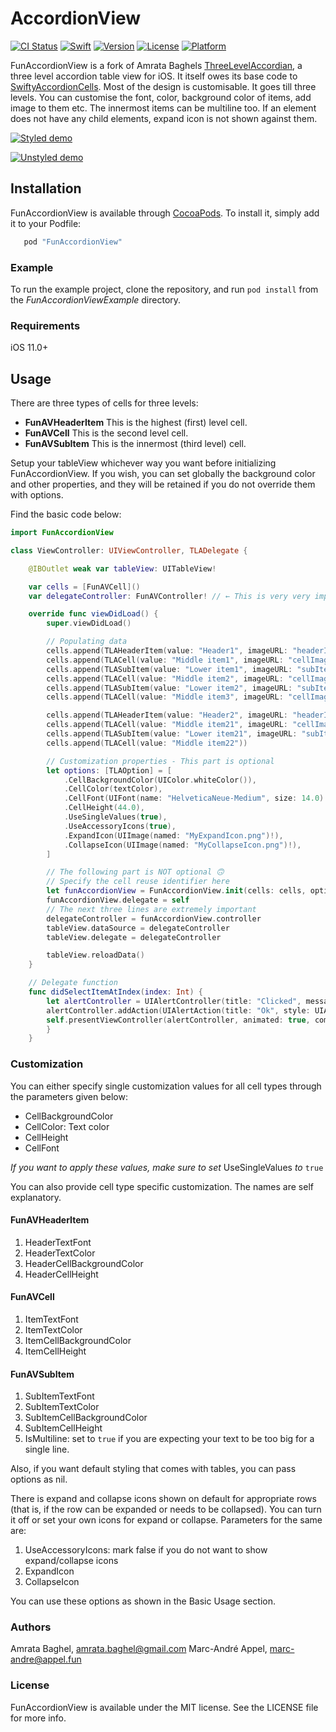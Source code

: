# AccordionView

[![CI Status](https://travis-ci.org/marcandreappel/FunAccordionView.svg?branch=master)](https://travis-ci.org/marcandreappel/FunAccordionView/builds)
[![Swift][swift-badge]][swift-url]
[![Version](https://img.shields.io/cocoapods/v/FunAccordionView.svg?style=flat)](http://cocoapods.org/pods/FunAccordionView)
[![License](https://img.shields.io/cocoapods/l/FunAccordionView.svg?style=flat)](http://cocoapods.org/pods/FunAccordionView)
[![Platform](https://img.shields.io/cocoapods/p/FunAccordionView.svg?style=flat)](http://cocoapods.org/pods/FunAccordionView)

[swift-badge]: https://img.shields.io/badge/Swift-4.2-orange.svg
[swift-url]: https://swift.org
[platform-badge]: https://img.shields.io/badge/Platforms-OS%20X%20--%20Linux-lightgray.svg
[platform-url]: https://swift.org

FunAccordionView is a fork of Amrata Baghels [ThreeLevelAccordian](https://github.com/amratab/ThreeLevelAccordian), a three level accordion table view for iOS. It itself owes its base code to [SwiftyAccordionCells](https://github.com/justinmfischer/SwiftyAccordionCells). Most of the design is customisable. It goes till three levels. You can customise the font, color, background color of items, add image to them etc. The innermost items can be multiline too. If an element does not have any child elements, expand icon is not shown against them. 

[![Styled demo][demo-styled]][repo-url]

[![Unstyled demo][demo-unstyled]][repo-url]

[demo-styled]: https://github.com/marcandreappel/FunAccordionView/blob/master/greenBgAccDemo.gif
[demo-unstyled]: https://github.com/marcandreappel/FunAccordionView/blob/master/whiteBgSmallAccDemo.gif
[repo-url]: https://github.com/marcandreappel/FunAccordionView

## Installation

FunAccordionView is available through [CocoaPods](http://cocoapods.org).
To install it, simply add it to your Podfile:

```ruby
   pod "FunAccordionView"
```

### Example

To run the example project, clone the repository, and run `pod install` from the *FunAccordionViewExample* directory.

### Requirements

iOS 11.0+

## Usage

There are three types of cells for three levels:

* __FunAVHeaderItem__ This is the highest (first) level cell.
* __FunAVCell__ This is the second level cell.
* __FunAVSubItem__ This is the innermost (third level) cell.

Setup your tableView whichever way you want before initializing FunAccordionView. If you wish, you can set globally the background color and other properties, and they will be retained if you do not override them with options.

Find the basic code below:

```swift
import FunAccordionView

class ViewController: UIViewController, TLADelegate {

    @IBOutlet weak var tableView: UITableView!

    var cells = [FunAVCell]()
    var delegateController: FunAVController! // ← This is very very important

    override func viewDidLoad() {
        super.viewDidLoad()

        // Populating data
        cells.append(TLAHeaderItem(value: "Header1", imageURL: "headerImage1"))
        cells.append(TLACell(value: "Middle item1", imageURL: "cellImage1"))
        cells.append(TLASubItem(value: "Lower item1", imageURL: "subItemImage1"))
        cells.append(TLACell(value: "Middle item2", imageURL: "cellImage2"))
        cells.append(TLASubItem(value: "Lower item2", imageURL: "subItemImage2"))
        cells.append(TLACell(value: "Middle item3", imageURL: "cellImage3"))

        cells.append(TLAHeaderItem(value: "Header2", imageURL: "headerImage2"))
        cells.append(TLACell(value: "Middle item21", imageURL: "cellImage2"))
        cells.append(TLASubItem(value: "Lower item21", imageURL: "subItemImage2"))
        cells.append(TLACell(value: "Middle item22"))

        // Customization properties - This part is optional
        let options: [TLAOption] = [
            .CellBackgroundColor(UIColor.whiteColor()),
            .CellColor(textColor),
            .CellFont(UIFont(name: "HelveticaNeue-Medium", size: 14.0)!),
            .CellHeight(44.0),
            .UseSingleValues(true),
            .UseAccessoryIcons(true),
            .ExpandIcon(UIImage(named: "MyExpandIcon.png")!),
            .CollapseIcon(UIImage(named: "MyCollapseIcon.png")!),
        ]

        // The following part is NOT optional 🙃
        // Specify the cell reuse identifier here
        let funAccordionView = FunAccordionView.init(cells: cells, options: options, reuseIdentifier: "tableViewCellIdentifier")
        funAccordionView.delegate = self
        // The next three lines are extremely important
        delegateController = funAccordionView.controller
        tableView.dataSource = delegateController
        tableView.delegate = delegateController

        tableView.reloadData()
    }

    // Delegate function
    func didSelectItemAtIndex(index: Int) {
        let alertController = UIAlertController(title: "Clicked", message: "Clicked \(index)", preferredStyle: UIAlertController.Style.Alert)
        alertController.addAction(UIAlertAction(title: "Ok", style: UIAlertAction.Style.Cancel, handler: nil))
        self.presentViewController(alertController, animated: true, completion: nil)
        }
    }
```

### Customization

You can either specify single customization values for all cell types through the parameters given below:

* CellBackgroundColor
* CellColor: Text color
* CellHeight
* CellFont

*If you want to apply these values, make sure to set* UseSingleValues *to* `true`

You can also provide cell type specific customization. The names are self explanatory.

#### FunAVHeaderItem

1) HeaderTextFont
2) HeaderTextColor
3) HeaderCellBackgroundColor
4) HeaderCellHeight

#### FunAVCell

1) ItemTextFont
2) ItemTextColor
3) ItemCellBackgroundColor
4) ItemCellHeight

#### FunAVSubItem

1) SubItemTextFont
2) SubItemTextColor
3) SubItemCellBackgroundColor
4) SubItemCellHeight
5) IsMultiline: set to `true` if you are expecting your text to be too big for a single line.

Also, if you want default styling that comes with tables, you can pass options as nil.	

There is expand and collapse icons shown on default for appropriate rows (that is, if the row can be expanded or needs to be collapsed). You can turn it off or set your own icons for expand or collapse. Parameters for the same are:
1) UseAccessoryIcons: mark false if you do not want to show expand/collapse icons
2) ExpandIcon
3) CollapseIcon

You can use these options as shown in the Basic Usage section.

### Authors

Amrata Baghel, amrata.baghel@gmail.com
Marc-André Appel, marc-andre@appel.fun

### License

FunAccordionView is available under the MIT license. See the LICENSE file for more info.
